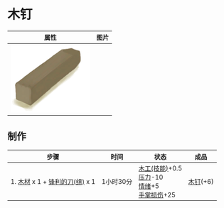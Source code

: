 # 木钉  
>   
  
  属性  |   图片   
 ----  |  ----:   
   |  ![](Sprite/Treenail.png)   
  
## 制作  
步骤  |  时间  |  状态  |  成品  
----  |  ----  |  ----  |  ----  
1. [木材](Wood.md) x 1 + [锋利的刀(组)](GpTag_CutterAdv.md) x 1  |  1小时30分  |  [木工(技能)](Skill_Woodworking.md)+0.5<br>[压力](Stress.md)-10<br>[情绪](Morale.md)+5<br>[手掌损伤](HandDamage.md)+25  |  [木钉](Treenail.md)(+6)  
